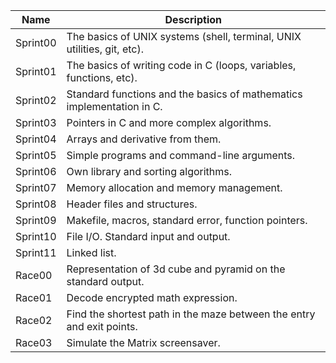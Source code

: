 | Name | Description |
| ----------- | ----------- | 
| Sprint00    | The basics of UNIX systems (shell, terminal, UNIX utilities, git, etc).   |
| Sprint01    | The basics of writing code in C (loops, variables, functions, etc).   |
| Sprint02    | Standard functions and the basics of mathematics implementation in C.   |
| Sprint03    | Pointers in C and more complex algorithms.   | 
| Sprint04    | Arrays and derivative from them.   | 
| Sprint05    | Simple programs and command-line arguments.   |
| Sprint06    | Own library and sorting algorithms.   | 
| Sprint07    | Memory allocation and memory management.   | 
| Sprint08    | Header files and structures.   | 
| Sprint09    | Makefile, macros, standard error, function pointers.   | 
| Sprint10    | File I/O. Standard input and output.   |  
| Sprint11    | Linked list.   | 
| Race00    | Representation of 3d cube and pyramid on the standard output.   | 
| Race01    | Decode encrypted math expression.   | 
| Race02    | Find the shortest path in the maze between the entry and exit points.   | 
| Race03    | Simulate the Matrix screensaver.  | 
